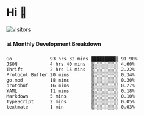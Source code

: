 # Hi 👋
 
![visitors](https://visitor-badge.glitch.me/badge?page_id=sorcererxw.sorcererx)

#### 📊 Monthly Development Breakdown

<!--START_SECTION:waka-->
```text
Go              93 hrs 32 mins █████████▒ 91.90%
JSON            4 hrs 40 mins  ▒░░░░░░░░░ 4.60%
Thrift          2 hrs 15 mins  ▒░░░░░░░░░ 2.22%
Protocol Buffer 20 mins        ▒░░░░░░░░░ 0.34%
go.mod          18 mins        ▒░░░░░░░░░ 0.30%
protobuf        16 mins        ▒░░░░░░░░░ 0.27%
YAML            11 mins        ▒░░░░░░░░░ 0.18%
Markdown        5 mins         ▒░░░░░░░░░ 0.10%
TypeScript      2 mins         ▒░░░░░░░░░ 0.05%
textmate        1 min          ▒░░░░░░░░░ 0.03%
```
<!--END_SECTION:waka-->
